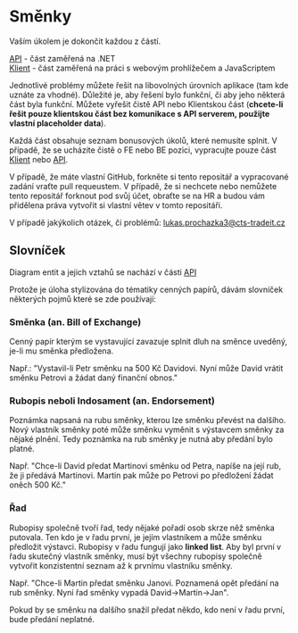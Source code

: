 # Směnky

Vaším úkolem je dokončit každou z částí.

[API](Api) - část zaměřená na .NET\
[Klient](Client) - část zaměřená na práci s webovým prohlížečem a JavaScriptem

Jednotlivé problémy můžete řešit na libovolných úrovních aplikace (tam kde uznáte za vhodné). Důležité je, aby řešení bylo funkční, či aby jeho některá část byla funkční. Můžete vyřešit čistě API nebo Klientskou část (**chcete-li řešit pouze klientskou část bez komunikace s API serverem, použijte vlastní placeholder data**).

Každá část obsahuje seznam bonusových úkolů, které nemusíte splnit. V případě, že se ucházíte čistě o FE nebo BE pozici, vypracujte pouze část [Klient](Client) nebo [API](Api).

V případě, že máte vlastní GitHub, forkněte si tento repositář a vypracované zadání vraťte pull requeustem. V případě, že si nechcete nebo nemůžete tento repositář forknout pod svůj účet, obraťte se na HR a budou vám přidělena práva vytvořit si vlastní větev v tomto repositáři.

V případě jakýkolich otázek, či problémů: lukas.prochazka3@cts-tradeit.cz

## Slovníček

Diagram entit a jejich vztahů se nachází v části [API](Api)

Protože je úloha stylizována do tématiky cenných papírů, dávám slovníček některých pojmů které se zde používají:

### Směnka (an. Bill of Exchange)

Cenný papír kterým se vystavující zavazuje splnit dluh na směnce uveděný, je-li mu směnka předložena.

Např.: "Vystavil-li Petr směnku na 500 Kč Davidovi. Nyní může David vrátit směnku Petrovi a žádat daný finanční obnos."

### Rubopis neboli Indosament (an. Endorsement)

Poznámka napsaná na rubu směnky, kterou lze směnku převést na dalšího. Nový vlastník směnky poté může směnku vyměnit s výstavcem směnky za nějaké plnění. Tedy poznámka na rub směnky je nutná aby předání bylo platné.

Např. "Chce-li David předat Martinovi směnku od Petra, napíše na její rub, že ji předává Martinovi. Martin pak může po Petrovi po předložení žádat oněch 500 Kč."

### Řad

Rubopisy společně tvoří řad, tedy nějaké pořadí osob skrze něž směnka putovala. Ten kdo je v řadu první, je jejím vlastníkem a může směnku předložit výstavci. Rubopisy v řadu fungují jako **linked list**. Aby byl první v řadu skutečný vlastník směnky, musí být všechny rubopisy společně vytvořit konzistentní seznam až k prvnímu vlastníku směnky.

Např. "Chce-li Martin předat směnku Janovi. Poznamená opět předání na rub směnky. Nyní řad směnky vypadá David->Martin->Jan".

Pokud by se směnku na dalšího snažil předat někdo, kdo není v řadu první, bude předání neplatné.
